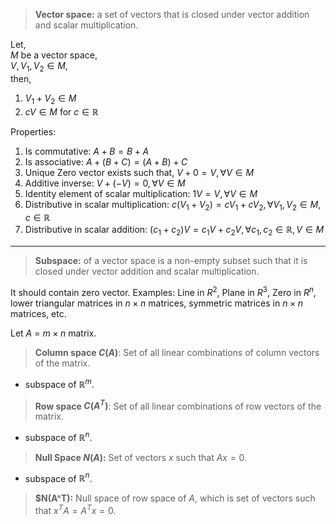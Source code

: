 > **Vector space:** a set of vectors that is closed under vector addition and scalar multiplication.

Let,  
$M$ be a vector space,  
$V, V_1, V_2 \in M$,  
then,  
1. $V_1+V_2 \in M$
2. $cV \in M$ for $c \in \mathbb{R}$

Properties:
1. Is commutative: $A+B=B+A$
2. Is associative: $A+(B+C)=(A+B)+C$
3. Unique Zero vector exists such that, $V+0=V, \forall V \in M$
4. Additive inverse: $V+(-V)=0, \forall V \in M$
5. Identity element of scalar multiplication: $1V=V, \forall V \in M$
6. Distributive in scalar multiplication: $c(V_1+V_2)=cV_1+cV_2, \forall V_1,V_2 \in M, c \in \mathbb{R}$
7. Distributive in scalar addition: $(c_1+c_2)V=c_1V+c_2V, \forall c_1,c_2 \in \mathbb{R}, V \in M$

----

> **Subspace:** of a vector space is a non-empty subset such that it is closed under vector addition and scalar multiplication.

It should contain zero vector.
Examples: Line in $R^2$, Plane in $R^3$, Zero in $R^n$, lower triangular matrices in $n \times n$ matrices, symmetric matrices in $n \times n$ matrices, etc.

Let $A$ = $m \times n$ matrix.  

> **Column space $C(A)$**: Set of all linear combinations of column vectors of the matrix.
- subspace of $\mathbb{R}^m$.


> **Row space $C(A^T)$**: Set of all linear combinations of row vectors of the matrix.
- subspace of $\mathbb{R}^n$.

> **Null Space $N(A)$:** Set of vectors $x$ such that $Ax=0$.
- subspace of $\mathbb{R}^n$.

> **$N(A^T):** Null space of row space of $A$, which is set of vectors such that $x^TA=A^Tx=0$.


